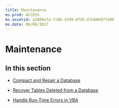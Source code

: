 ```yaml
---
title: Maintenance
ms.prod: ACCESS
ms.assetid: a2809e7a-fc0b-4299-8fd5-67e60b87fe09
ms.date: 06/08/2017
---
```



# Maintenance

## In this section


- [Compact and Repair a Database](compact-and-repair-a-database.md)
    
- [Recover Tables Deleted from a Database](recover-tables-deleted-from-a-database.md)
    
- [Handle Run-Time Errors in VBA](handle-run-time-errors-in-vba.md)
    

